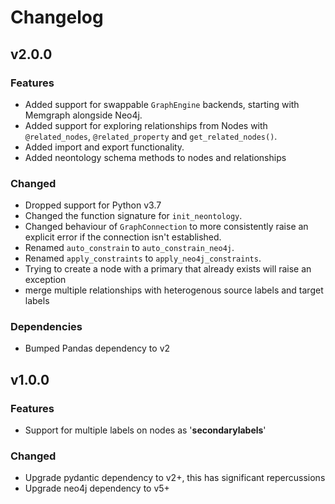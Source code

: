 # Changelog

## v2.0.0

### Features

- Added support for swappable `GraphEngine` backends, starting with Memgraph alongside Neo4j.
- Added support for exploring relationships from Nodes with `@related_nodes`, `@related_property` and `get_related_nodes()`.
- Added import and export functionality.
- Added neontology schema methods to nodes and relationships

### Changed

- Dropped support for Python v3.7
- Changed the function signature for `init_neontology`.
- Changed behaviour of `GraphConnection` to more consistently raise an explicit error if the connection isn't established.
- Renamed `auto_constrain` to `auto_constrain_neo4j`.
- Renamed `apply_constraints` to `apply_neo4j_constraints`.
- Trying to create a node with a primary that already exists will raise an exception
- merge multiple relationships with heterogenous source labels and target labels

### Dependencies

- Bumped Pandas dependency to v2

## v1.0.0

### Features

- Support for multiple labels on nodes as '__secondarylabels__'

### Changed

- Upgrade pydantic dependency to v2+, this has significant repercussions
- Upgrade neo4j dependency to v5+
